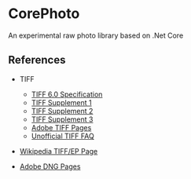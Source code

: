 # CorePhoto
An experimental raw photo library based on .Net Core

## References
- TIFF
  - [TIFF 6.0 Specification](http://partners.adobe.com/public/developer/en/tiff/TIFF6.pdf)
  - [TIFF Supplement 1](http://partners.adobe.com/public/developer/en/tiff/TIFFPM6.pdf)
  - [TIFF Supplement 2](http://partners.adobe.com/public/developer/en/tiff/TIFFphotoshop.pdf)
  - [TIFF Supplement 3](http://chriscox.org/TIFFTN3d1.pdf)
  - [Adobe TIFF Pages](http://partners.adobe.com/public/developer/tiff/index.html)
  - [Unofficial TIFF FAQ](http://www.awaresystems.be/imaging/tiff/faq.html)

- [Wikipedia TIFF/EP Page](https://en.wikipedia.org/wiki/TIFF/EP)
- [Adobe DNG Pages](https://helpx.adobe.com/photoshop/digital-negative.html)